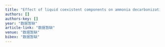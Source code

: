 ```yaml
---
title: "Effect of liquid coexistent components on ammonia decarbonization solution desorption using bipolar membrane electrodialysis"
authors: []
authors-key: []
year: "数据暂缺"
article-link: "数据暂缺"
venue: "数据暂缺"
bibex: "数据暂缺"
---
```

